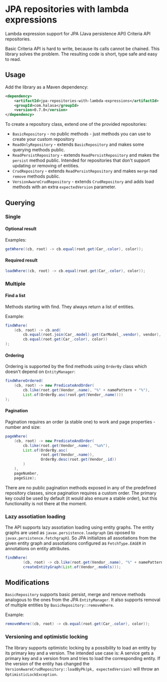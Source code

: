# JPA repositories with lambda expressions #

Lambda expression support for JPA (Java persistence API) Criteria API repositories.

Basic Criteria API is hard to write, because its calls cannot be chained. This library solves the problem. 
The resulting code is short, type safe and easy to read.

## Usage ##

Add the library as a Maven dependency:

```xml
<dependency>
    <artifactId>jpa-repositories-with-lambda-expressions</artifactId>
    <groupId>com.halasa</groupId>
    <version>0.7.0</version>
</dependency>
```
To create a repository class, extend one of the provided repositories:

* `BasicRepository` - no public methods - just methods you can use to create your custom repository
* `ReadOnlyRepository` - extends `BasicRepository` and makes some querying methods public.
* `ReadPersistRepository` - extends `ReadPersistRepository` and makes the `persist` method public. Intended for repositories that don't support updating or removing of entities.
* `CrudRepository` - extends `ReadPersistRepository` and makes `merge` nad `remove` methods public.
* `VersionAwareCrudRepository` - extends `CrudRepository` and adds load methods with an extra `expectedVersion` parameter.
 
## Querying ##

### Single ####

#### Optional result ####

Examples:
 ```java
getWhere((cb, root) -> cb.equal(root.get(Car_.color), color));
```

#### Required result ####

```java
loadWhere((cb, root) -> cb.equal(root.get(Car_.color), color));
```

### Multiple ###

#### Find a list ####

Methods starting with find. They always return a list of entities.

Example:
```java
findWhere(
    (cb, root) -> cb.and(
        cb.equal(root.join(Car_.model).get(CarModel_.vendor), vendor),
        cb.equal(root.get(Car_.color), color))
);
```

#### Ordering ####

Ordering is supported by the find methods using `OrderBy` class which doesn't depend on `EntityManager`:
```java
findWhereOrdered(
    (cb, root) -> new PredicateAndOrder(
        cb.like(root.get(Vendor_.name), "%" + namePattern + "%"),
        List.of(OrderBy.asc(root.get(Vendor_.name))))
);
```

#### Pagination ####

Pagination requires an order (a stable one) to work and page properties - number and size:

```java
pageWhere(
    (cb, root) -> new PredicateAndOrder(
        cb.like(root.get(Vendor_.name), "%a%"),
        List.of(OrderBy.asc(
                root.get(Vendor_.name)),
                OrderBy.desc(root.get(Vendor_.id))
        )
    ),
    pageNumber,
    pageSize);
```

There are no public pagination methods exposed in any of the predefined repository classes, 
since pagination requires a custom order. The primary key could be used by default (it would also ensure a stable order),
but this functionality is not there at the moment.

### Lazy assotiation loading ###

The API supports lazy assotiation loading using entity graphs. The entity graphs are used as `javax.persistence.loadgraph` (as oposed to `javax.persistence.fetchgraph`).
So JPA initializes all assotiations from the given entity graph and assotiations configured as `FetchType.EAGER` in annotations on entity attributes.

```java
findWhere(
        (cb, root) -> cb.like(root.get(Vendor_.name), "%" + namePattern + "%"),
        createEntityGraph(List.of(Vendor_.models)));
```

## Modifications ##

`BasicRepository` supports basic persist, merge and remove methods analogous to the ones from the JPA `EntityManager`.
It also supports removal of multiple entities by `BasicRepository::removeWhere`.

Example:
```java
removeWhere((cb, root) -> cb.equal(root.get(Car_.color), color));
```

### Versioning and optimistic locking ###

The library supports optimistic locking by a possibility to load an entity by its primary key and a version.
The intended use case is: A service gets a primary key and a version from and tries to load the corresponding entity. 
If the version of the entity has changed the `VersionAwareCrudRepository::loadByPk(pk, expectedVersion)` will throw
an `OptimisticLockException`.

